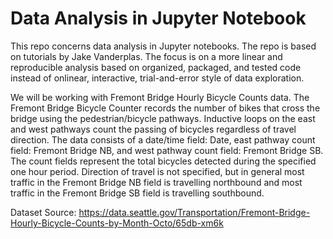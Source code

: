 # Data Analysis in Jupyter Notebook

This repo concerns data analysis in Jupyter notebooks. The repo is based on tutorials by Jake Vanderplas. The focus is on a more linear and reproducible analysis based on organized, packaged, and tested code instead of onlinear, interactive, trial-and-error style of data exploration. 

We will be working with Fremont Bridge Hourly Bicycle Counts data. The Fremont Bridge Bicycle Counter records the number of bikes that cross the bridge using the pedestrian/bicycle pathways. Inductive loops on the east and west pathways count the passing of bicycles regardless of travel direction. The data consists of a date/time field: Date, east pathway count field: Fremont Bridge NB, and west pathway count field: Fremont Bridge SB. The count fields represent the total bicycles detected during the specified one hour period. Direction of travel is not specified, but in general most traffic in the Fremont Bridge NB field is travelling northbound and most traffic in the Fremont Bridge SB field is travelling southbound.

Dataset Source: https://data.seattle.gov/Transportation/Fremont-Bridge-Hourly-Bicycle-Counts-by-Month-Octo/65db-xm6k
